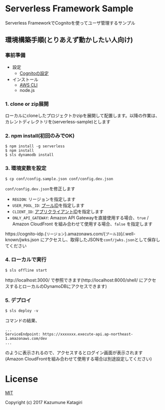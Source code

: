 # Serverless Framework Sample

Serverless FrameworkでCognitoを使ってユーザ管理するサンプル

## 環境構築手順(とりあえず動かしたい人向け)

### 事前準備
- 設定
  - [Cognitoの設定](docs/cognitoの設定.md)
- インストール
  - [AWS CLI](https://aws.amazon.com/cli/)
  - node.js

### 1. clone or zip展開
ローカルにcloneしたプロジェクトかzipを展開して配置します。以降の作業は、カレントディレクトリを(serverless-sample)とします

### 2. npm install(初回のみでOK)

```
$ npm install -g serverless
$ npm install
$ sls dynamodb install
```

### 3. 環境変数を設定
```
$ cp conf/config.sample.json conf/config.dev.json
```

`conf/config.dev.json`を修正します

- `REGION`: リージョンを指定します
- `USER_POOL_ID`: [プールID](docs/cognitoの設定.md#プールid)を指定します
- `CLIENT_ID`: [アプリクライアントID](docs/cognitoの設定.md#アプリクライアントid)を指定します
- `ONLY_API_GATEWAY`: Amazon API Gatewayを直接使用する場合、`true` / Amazon CloudFront を組み合わせて使用する場合、`false` を指定します

https://cognito-idp.{`リージョン`}.amazonaws.com/{`プールID`}/.well-known/jwks.json にアクセスし、取得したJSONを`conf/jwks.json`として保存してください

### 4. ローカルで実行
```
$ sls offline start
```
http://localhost:3000/ で参照できます(http://localhost:8000/shell/ にアクセスするとローカルのDynamoDBにアクセスできます)


### 5. デプロイ
```
$ sls deploy -v
```

コマンドの結果、

```
...
ServiceEndpoint: https://xxxxxxx.execute-api.ap-northeast-1.amazonaws.com/dev
...
```
のように表示されるので、アクセスするとログイン画面が表示されます(Amazon CloudFrontを組み合わせて使用する場合は別途設定してください)

# License

[MIT](https://opensource.org/licenses/MIT "MIT")

Copyright (c) 2017 Kazumune Katagiri
